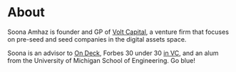 About
=====

Soona Amhaz is founder and GP of <a href="https://volt.capital">Volt Capital</a>, a venture firm that focuses on pre-seed and seed companies in the digital assets space.

Soona is an advisor to <a href="https://www.beondeck.com/">On Deck</a>, Forbes 30 under 30 <a href="https://www.forbes.com/profile/soona-amhaz/?sh=51e730da1bd2">in VC</a>, and an alum from the University of Michigan School of Engineering. Go blue!

